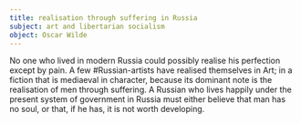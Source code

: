 ```yaml
---
title: realisation through suffering in Russia
subject: art and libertarian socialism
object: Oscar Wilde
--- 
```

No one who lived in modern Russia could possibly realise his perfection except by pain. A few #Russian-artists have realised themselves in Art; in a fiction that is mediaeval in character, because its dominant note is the realisation of men through suffering. A Russian who lives happily under the present system of government in Russia must either believe that man has no soul, or that, if he has, it is not worth developing.

